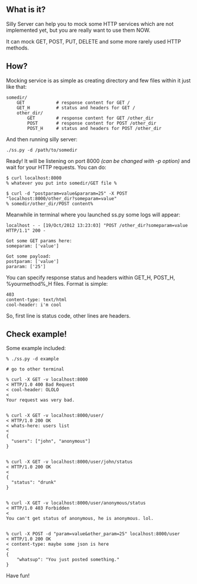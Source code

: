 ## What is it?

Silly Server can help you to mock some HTTP services which are not implemented yet, but you are really want to use them NOW.

It can mock GET, POST, PUT, DELETE and some more rarely used HTTP methods. 

## How?

Mocking service is as simple as creating directory and few files within it just like that:

    somedir/
        GET            # response content for GET /
        GET_H          # status and headers for GET /
        other_dir/
            GET        # response content for GET /other_dir
            POST       # response content for POST /other_dir
            POST_H     # status and headers for POST /other_dir

And then running silly server:

    ./ss.py -d /path/to/somedir

Ready! It will be listening on port 8000 *(can be changed with -p option)* and wait for your HTTP requests.
You can do:
    
    $ curl localhost:8000
    % whatever you put into somedir/GET file %

    $ curl -d "postparam=value&pararam=25" -X POST "localhost:8000/other_dir?someparam=value"
    % somedir/other_dir/POST content%    

Meanwhile in terminal where you launched ss.py some logs will appear:

    localhost - - [19/Oct/2012 13:23:03] "POST /other_dir?someparam=value HTTP/1.1" 200 -

    Got some GET params here:
    someparam: ['value']

    Got some payload:
    postparam: ['value']
    pararam: ['25']

You can specify response status and headers within GET\_H, POST\_H, %yourmethod%\_H files. Format is simple:

    403
    content-type: text/html
    cool-header: i'm cool

So, first line is status code, other lines are headers.

## Check example!

Some example included:

    % ./ss.py -d example

    # go to other terminal

    % curl -X GET -v localhost:8000                                                          
    < HTTP/1.0 400 Bad Request
    < cool-header: OLOLO
    < 
    Your request was very bad.


    % curl -X GET -v localhost:8000/user/
    < HTTP/1.0 200 OK
    < whats-here: users list
    < 
    {
      "users": ["john", "anonymous"]
    }


    % curl -X GET -v localhost:8000/user/john/status 
    < HTTP/1.0 200 OK
    < 
    {
      "status": "drunk"
    }


    % curl -X GET -v localhost:8000/user/anonymous/status
    < HTTP/1.0 403 Forbidden
    < 
    You can't get status of anonymous, he is anonymous. lol.


    % curl -X POST -d "param=value&other_param=25" localhost:8000/user
    < HTTP/1.0 200 OK
    < content-type: maybe some json is here
    < 
    {
        "whatsup": "You just posted something."
    }


Have fun!